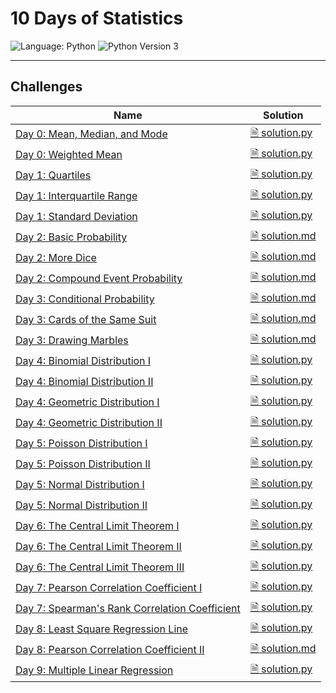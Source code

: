 # 10 Days of Statistics

![Language: Python](https://img.shields.io/badge/Language-Python-informational?style=flat-square)
![Python Version 3](https://img.shields.io/badge/Python-3-informational?logo=Python&logoColor=ffd343&style=flat-square)

---

## Challenges

| Name | Solution |
|------|----------|
| [Day 0: Mean, Median, and Mode](https://www.hackerrank.com/challenges/s10-basic-statistics) | [ 🗎 solution.py](./Day%200%20-%20Mean%2C%20Median%2C%20and%20Mode/solution.py) |
| [Day 0: Weighted Mean](https://www.hackerrank.com/challenges/s10-weighted-mean) | [ 🗎 solution.py](./Day%200%20-%20Weighted%20Mean/solution.py) |
| [Day 1: Quartiles](https://www.hackerrank.com/challenges/s10-quartiles) | [ 🗎 solution.py](./Day%201%20-%20Quartiles/solution.py) |
| [Day 1: Interquartile Range](https://www.hackerrank.com/challenges/s10-interquartile-range) | [ 🗎 solution.py](./Day%201%20-%20Interquartile%20Range/solution.py) |
| [Day 1: Standard Deviation](https://www.hackerrank.com/challenges/s10-standard-deviation) | [ 🗎 solution.py](./Day%201%20-%20Standard%20Deviation/solution.py) |
| [Day 2: Basic Probability](https://www.hackerrank.com/challenges/s10-mcq-1) | [ 🗎 solution.md](./Day%202%20-%20Basic%20Probability/solution.md) |
| [Day 2: More Dice](https://www.hackerrank.com/challenges/s10-mcq-2) | [ 🗎 solution.md](./Day%202%20-%20More%20Dice/solution.md) |
| [Day 2: Compound Event Probability](https://www.hackerrank.com/challenges/s10-mcq-3) | [ 🗎 solution.md](./Day%202%20-%20Compound%20Event%20Probability/solution.md) |
| [Day 3: Conditional Probability](https://www.hackerrank.com/challenges/s10-mcq-4) | [ 🗎 solution.md](./Day%203%20-%20Conditional%20Probability/solution.md) |
| [Day 3: Cards of the Same Suit](https://www.hackerrank.com/challenges/s10-mcq-5) | [ 🗎 solution.md](./Day%203%20-%20Cards%20of%20the%20Same%20Suit/solution.md) |
| [Day 3: Drawing Marbles](https://www.hackerrank.com/challenges/s10-mcq-6) | [ 🗎 solution.md](./Day%203%20-%20Drawing%20Marbles/solution.md) |
| [Day 4: Binomial Distribution I](https://www.hackerrank.com/challenges/s10-binomial-distribution-1) | [ 🗎 solution.py](./Day%204%20-%20Binomial%20Distribution%20I/solution.py) |
| [Day 4: Binomial Distribution II](https://www.hackerrank.com/challenges/s10-binomial-distribution-2) | [ 🗎 solution.py](./Day%204%20-%20Binomial%20Distribution%20II/solution.py) |
| [Day 4: Geometric Distribution I](https://www.hackerrank.com/challenges/s10-geometric-distribution-1) | [ 🗎 solution.py](./Day%204%20-%20Geometric%20Distribution%20I/solution.py) |
| [Day 4: Geometric Distribution II](https://www.hackerrank.com/challenges/s10-geometric-distribution-2) | [ 🗎 solution.py](./Day%204%20-%20Geometric%20Distribution%20II/solution.py) |
| [Day 5: Poisson Distribution I](https://www.hackerrank.com/challenges/s10-poisson-distribution-1) | [ 🗎 solution.py](./Day%205%20-%20Poisson%20Distribution%20I/solution.py) |
| [Day 5: Poisson Distribution II](https://www.hackerrank.com/challenges/s10-poisson-distribution-2) | [ 🗎 solution.py](./Day%205%20-%20Poisson%20Distribution%20II/solution.py) |
| [Day 5: Normal Distribution I](https://www.hackerrank.com/challenges/s10-normal-distribution-1) | [ 🗎 solution.py](./Day%205%20-%20Normal%20Distribution%20I/solution.py) |
| [Day 5: Normal Distribution II](https://www.hackerrank.com/challenges/s10-normal-distribution-2) | [ 🗎 solution.py](./Day%205%20-%20Normal%20Distribution%20II/solution.py) |
| [Day 6: The Central Limit Theorem I](https://www.hackerrank.com/challenges/s10-the-central-limit-theorem-1) | [ 🗎 solution.py](./Day%206%20-%20The%20Central%20Limit%20Theorem%20I/solution.py) |
| [Day 6: The Central Limit Theorem II](https://www.hackerrank.com/challenges/s10-the-central-limit-theorem-2) | [ 🗎 solution.py](./Day%206%20-%20The%20Central%20Limit%20Theorem%20II/solution.py) |
| [Day 6: The Central Limit Theorem III](https://www.hackerrank.com/challenges/s10-the-central-limit-theorem-3) | [ 🗎 solution.py](./Day%206%20-%20The%20Central%20Limit%20Theorem%20III/solution.py) |
| [Day 7: Pearson Correlation Coefficient I](https://www.hackerrank.com/challenges/s10-pearson-correlation-coefficient) | [ 🗎 solution.py](./Day%207%20-%20Pearson%20Correlation%20Coefficient%20I/solution.py) |
| [Day 7: Spearman's Rank Correlation Coefficient](https://www.hackerrank.com/challenges/s10-spearman-rank-correlation-coefficient) | [ 🗎 solution.py](./Day%207%20-%20Spearman%27s%20Rank%20Correlation%20Coefficient/solution.py) |
| [Day 8: Least Square Regression Line](https://www.hackerrank.com/challenges/s10-least-square-regression-line) | [ 🗎 solution.py](./Day%208%20-%20Least%20Square%20Regression%20Line/solution.py) |
| [Day 8: Pearson Correlation Coefficient II](https://www.hackerrank.com/challenges/s10-mcq-7) | [ 🗎 solution.md](./Day%208%20-%20Pearson%20Correlation%20Coefficient%20II/solution.md) |
| [Day 9: Multiple Linear Regression](https://www.hackerrank.com/challenges/s10-multiple-linear-regression) | [ 🗎 solution.py](./Day%209%20-%20Multiple%20Linear%20Regression/solution.py) |

